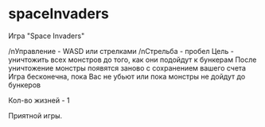 # spaceInvaders
Игра "Space Invaders"

/nУправление - WASD или стрелками
/nСтрельба - пробел
Цель - уничтожить всех монстров до того, как они подойдут к бункерам
После уничтожение монстры появятся заново с сохранением вашего счета
Игра бесконечна, пока Вас не убьют или пока монстры не дойдут до бункеров

Кол-во жизней - 1

Приятной игры.
